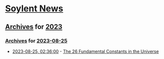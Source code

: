 # [Soylent News](../../../README.md)

## [Archives](../../index.md) for [2023](../index.md)

### [Archives](../../index.md) for [2023-08-25](index.md)

* [2023-08-25, 02:36:00](https://soylentnews.org/article.pl?sid=23/08/24/0037245&from=rss) - [The 26 Fundamental Constants in the Universe](https://soylentnews.org/article.pl?sid=23/08/24/0037245&from=rss)
